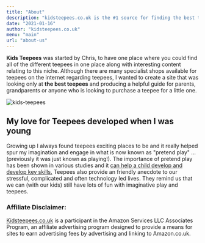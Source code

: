 ```yaml
---
title: "About"
description: "kidsteepees.co.uk is the #1 source for finding the best teepees"
date: "2021-01-16"
author: "kidsteepees.co.uk"
menu: "main"
url: "about-us"
---
```


**Kids Teepees** was started by Chris, to have one place where you could find all of the different teepees in one place along with interesting content relating to this niche.  Although there are many specialist shops available for teepees on the internet regarding teepees, I wanted to create a site that was looking only at **the best teepees** and producing a helpful guide for parents, grandparents or anyone who is looking to purchase a teepee for a little one.

![kids-teepees](https://cdn.pixabay.com/photo/2018/04/22/23/58/teepee-3342817_960_720.jpg)

## My love for Teepees developed when I was young

Growing up I always found teepees exciting places to be and it really helped spur my imagination and engage in what is now known as "pretend play"  ...(previously it was just known as playing!).  The importance of pretend play has been shown in various studies and it [can help a child develop and develop key skills.](https://www.scholastic.com/parents/kids-activities-and-printables/activities-for-kids/arts-and-craft-ideas/importance-pretend-play.html)  Teepees also provide an friendly anecdote to our stressful, complicated and often technology led lives.  They remind us that we can (with our kids) still have lots of fun with imaginative play and teepees.


### **Affiliate Disclaimer:**

[Kidsteepees.co.uk](/) is a participant in the Amazon Services LLC Associates Program, an affiliate advertising program designed to provide a means for sites to earn advertising fees by advertising and linking to Amazon.co.uk.

